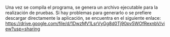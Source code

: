 Una vez se compila el programa, se genera un archivo ejecutable para la realización de pruebas.
Si hay problemas para generarlo o se prefiere descargar directamente la aplicación, se encuentra en el siguiente enlace:
https://drive.google.com/file/d/1DwzMV1LsrVyGg8d0Tj90pv5WOfRexnbV/view?usp=sharing
